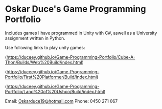 # Oskar Duce's Game Programming Portfolio
 Includes games I have programmed in Unity with C#, aswell as a University assignment written in Python.
 
 Use following links to play unity games:
 
 (https://duceey.github.io/Game-Programming-Portfolio/Cube-A-Thon/Builds/Web%20Build/index.html)
 
 (https://duceey.github.io/Game-Programming-Portfolio/First%20Platformer/Build/index.html)
 
 (https://duceey.github.io/Game-Programming-Portfolio/Land%20of%20Ushoo/Build/index.html)

 
 Email: Oskarduce19@hotmail.com
 Phone: 0450 271 067
